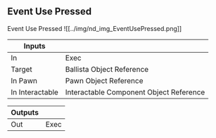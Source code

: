 ## Event Use Pressed
Event Use Pressed
![[../img/nd_img_EventUsePressed.png]]

|Inputs||
|--|--|
| In | Exec |
| Target | Ballista Object Reference |
| In Pawn | Pawn Object Reference |
| In Interactable | Interactable Component Object Reference |

|Outputs||
|--|--|
| Out | Exec |
